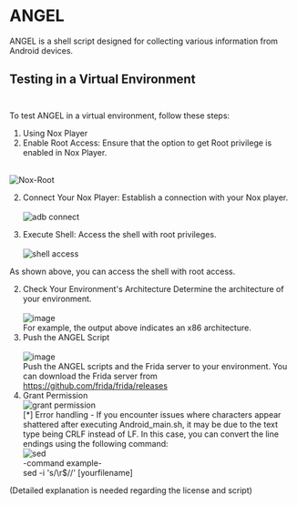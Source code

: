 # ANGEL
ANGEL is a shell script designed for collecting various information from Android devices.

## **Testing in a Virtual Environment** <br/><br/>
To test ANGEL in a virtual environment, follow these steps:

1. Using Nox Player
1. Enable Root Access: Ensure that the option to get Root privilege is enabled in Nox Player.<br/><br/>

![Nox-Root](https://github.com/S3xyG4y/ANGEL/assets/55012702/5655ff56-375b-4202-b507-c6d5375cbd2a)<br/>

2. Connect Your Nox Player: Establish a connection with your Nox player.<br/><br/>
![adb connect](https://github.com/S3xyG4y/ANGEL/assets/55012702/e9dd43ce-59ea-4fd8-9fb2-5640bb4d8401)<br/>

3. Execute Shell: Access the shell with root privileges.<br/><br/>
![shell access](https://github.com/S3xyG4y/ANGEL/assets/55012702/23b243e6-aa76-48f6-a033-9aa610b6065a)<br/>

As shown above, you can access the shell with root access.

2. Check Your Environment's Architecture
Determine the architecture of your environment.<br/><br/>
![image](https://github.com/S3xyG4y/ANGEL/assets/55012702/2ff62415-eec0-49f4-a951-e988243087a4)<br/>
For example, the output above indicates an x86 architecture.<br/>
3. Push the ANGEL Script<br/><br/>
![image](https://github.com/S3xyG4y/ANGEL/assets/55012702/2fb7ef9d-9d13-4a02-aaa8-e84c2e522cf3)<br/>
Push the ANGEL scripts and the Frida server to your environment. You can download the Frida server from https://github.com/frida/frida/releases <br/>
4. Grant Permission<br/>
![grant permission](https://github.com/S3xyG4y/ANGEL/assets/55012702/17bdbbc7-6103-4941-8814-4b1e0b9ba009)<br/>
[*] Error handling - If you encounter issues where characters appear shattered after executing Android_main.sh, it may be due to the text type being CRLF instead of LF. In this case, you can convert the line endings using the following command: <br/>
![sed](https://github.com/S3xyG4y/ANGEL/assets/55012702/cc9a3300-85ca-4f3f-bdee-7805685414ec)<br/>
-command example-<br/>
sed -i 's/\r$//' [yourfilename]<br/>

(Detailed explanation is needed regarding the license and script)


